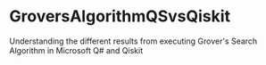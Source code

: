 # GroversAlgorithmQSvsQiskit
Understanding the different results from executing Grover's Search Algorithm in Microsoft Q# and Qiskit
